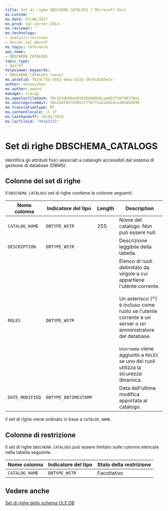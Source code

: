 ```yaml
---
title: Set di righe DBSCHEMA_CATALOGS | Microsoft Docs
ms.custom: ''
ms.date: 03/06/2017
ms.prod: sql-server-2014
ms.reviewer: ''
ms.technology:
- analysis-services
- docset-sql-devref
ms.topic: reference
api_name:
- DBSCHEMA_CATALOGS
topic_type:
- apiref
helpviewer_keywords:
- DBSCHEMA_CATALOGS rowset
ms.assetid: f02dc75d-5442-4eea-b33a-567dc816be7a
author: minewiskan
ms.author: owend
manager: craigg
ms.openlocfilehash: f9c503d60de405836d90938caa6bff10f96378a1
ms.sourcegitcommit: 3da2edf82763852cff6772a1a282ace3034b4936
ms.translationtype: MT
ms.contentlocale: it-IT
ms.lasthandoff: 10/02/2018
ms.locfileid: "48163231"
---
```

# <a name="dbschemacatalogs-rowset"></a>Set di righe DBSCHEMA_CATALOGS
  Identifica gli attributi fisici associati a cataloghi accessibili dal sistema di gestione di database (DBMS).  
  
## <a name="rowset-columns"></a>Colonne del set di righe  
 Il `DBSCHEMA_CATALOGS` set di righe contiene le colonne seguenti.  
  
|Nome colonna|Indicatore del tipo|Length|Description|  
|-----------------|--------------------|------------|-----------------|  
|`CATALOG_NAME`|`DBTYPE_WSTR`|255|Nome del catalogo. Non può essere null.|  
|`DESCRIPTION`|`DBTYPE_WSTR`||Descrizione leggibile della tabella.|  
|`ROLES`|`DBTYPE_WSTR`||Elenco di ruoli delimitato da virgole a cui appartiene l'utente corrente.<br /><br /> Un asterisco (\*) è incluso come ruolo se l'utente corrente è un server o un amministratore del database.<br /><br /> `Username` viene aggiunto a `ROLES` se uno dei ruoli utilizza la sicurezza dinamica.|  
|`DATE_MODIFIED`|`DBTYPE_DBTIMESTAMP`||Data dell'ultima modifica apportata al catalogo.|  
  
 Il set di righe viene ordinato in base a `CATALOG_NAME`.  
  
## <a name="restriction-columns"></a>Colonne di restrizione  
 Il set di righe `DBSCHEMA_CATALOGS` può essere limitato sulle colonne elencate nella tabella seguente.  
  
|Nome colonna|Indicatore del tipo|Stato della restrizione|  
|-----------------|--------------------|-----------------------|  
|`CATALOG_NAME`|`DBTYPE_WSTR`|Facoltativo|  
  
## <a name="see-also"></a>Vedere anche  
 [Set di righe dello schema OLE DB](ole-db-schema-rowsets.md)  
  
  
